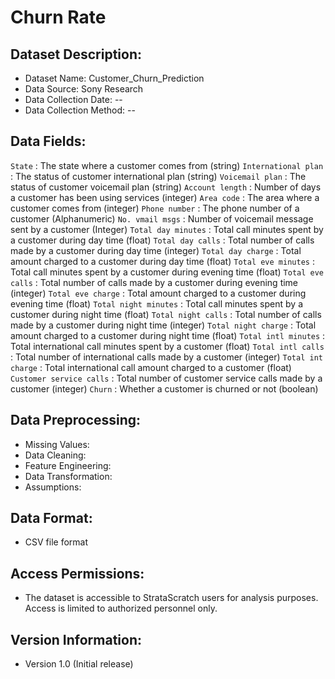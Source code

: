 # Churn Rate

## Dataset Description:
- Dataset Name: Customer_Churn_Prediction
- Data Source: Sony Research
- Data Collection Date: --
- Data Collection Method: --

## Data Fields:
`State` : The state where a customer comes from (string)
`International plan` : The status of customer international plan (string) 
`Voicemail plan` : The status of customer voicemail plan (string)
`Account length` : Number of days a customer has been using services (integer)
`Area code` : The area where a customer comes from (integer)
`Phone number` : The phone number of a customer (Alphanumeric)
`No. vmail msgs` : Number of voicemail message sent by a customer (Integer)
`Total day minutes` : Total call minutes spent by a customer during day time (float)
`Total day calls` : Total number of calls made by a customer during day time (integer)
`Total day charge` : Total amount charged to a customer during day time (float)
`Total eve minutes` : Total call minutes spent by a customer during evening time (float)
`Total eve calls` : Total number of calls made by a customer during evening time (integer)
`Total eve charge` : Total amount charged to a customer during evening time (float)
`Total night minutes` : Total call minutes spent by a customer during night time (float)
`Total night calls` : Total number of calls made by a customer during night time (integer)
`Total night charge` : Total amount charged to a customer during night time (float)
`Total intl minutes` : Total international call minutes spent by a customer (float)
`Total intl calls` : Total number of international calls made by a customer (integer)
`Total int charge` : Total international call amount charged to a customer (float)
`Customer service calls` : Total number of customer service calls made by a customer (integer)
`Churn` : Whether a customer is churned or not (boolean)

## Data Preprocessing:
- Missing Values: 
- Data Cleaning: 
- Feature Engineering: 
- Data Transformation: 
- Assumptions: 

## Data Format:
- CSV file format

## Access Permissions:
- The dataset is accessible to StrataScratch users for analysis purposes. Access is limited to authorized personnel only.

## Version Information:
- Version 1.0 (Initial release)
